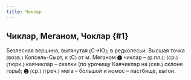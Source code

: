 ```yaml
---
title: Чиклар
---
```

## Чиклар, Меганом, Чоклар {#1}

Безлесная вершина, вытянутая ⦅С→Ю⦆; в редколесьи. Высшая точка ⦅возв.⦆ Копсель-Сырт, к ⦅С⦆ от м. Меганом ❶ чиклар – ⦅р.пл.⦆; ⦅ср.⦆ ⦅тюрк.⦆ каячиклар – скалки (по урочищу Каячиклар на ⦅сев.⦆ склоне горы); ❷ ⦅ср.⦆ ⦅греч.⦆ мега – большой и номос – пастбище, выгон.
